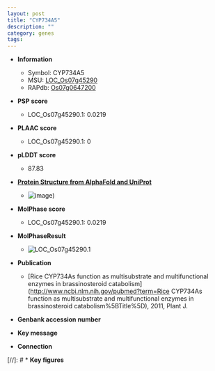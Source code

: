 ```yaml
---
layout: post
title: "CYP734A5"
description: ""
category: genes
tags: 
---
```


* **Information**  
    + Symbol: CYP734A5  
    + MSU: [LOC_Os07g45290](http://rice.plantbiology.msu.edu/cgi-bin/ORF_infopage.cgi?orf=LOC_Os07g45290)  
    + RAPdb: [Os07g0647200](http://rapdb.dna.affrc.go.jp/viewer/gbrowse_details/irgsp1?name=Os07g0647200)  

* **PSP score**  
    + LOC_Os07g45290.1: 0.0219 

* **PLAAC score**  
    + LOC_Os07g45290.1: 0 

* **pLDDT score**
    + 87.83

* **[Protein Structure from AlphaFold and UniProt](https://www.uniprot.org/uniprotkb/Q8LIF2/entry#structure)**
    + ![image](https://ricepsp.github.io/images/Q8/AF-Q8LIF2-F1.png))

* **MolPhase score**
    + LOC_Os07g45290.1: 0.0219

* **MolPhaseResult**
    + ![LOC_Os07g45290.1](https://ricepsp.github.io/pictures/LOC_Os07g/LOC_Os07g45290.1.png)

* **Publication**  
    + [Rice CYP734As function as multisubstrate and multifunctional enzymes in brassinosteroid catabolism](http://www.ncbi.nlm.nih.gov/pubmed?term=Rice CYP734As function as multisubstrate and multifunctional enzymes in brassinosteroid catabolism%5BTitle%5D), 2011, Plant J.

* **Genbank accession number**  

* **Key message**  

* **Connection**  

[//]: # * **Key figures**  


